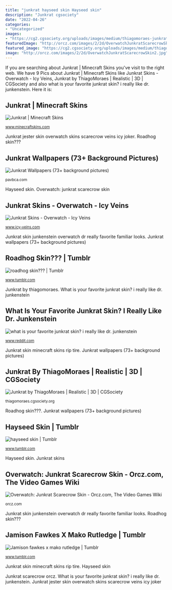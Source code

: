 ```yaml
---
title: "junkrat hayseed skin Hayseed skin"
description: "Junkrat cgsociety"
date: "2022-04-26"
categories:
- "Uncategorized"
images:
- "https://cg2.cgsociety.org/uploads/images/medium/thiagomoraes-junkrat-1-3ce0f86e-kcug.jpg"
featuredImage: "http://orcz.com/images/2/2d/OverwatchJunkratScarecrowSkin2.jpg"
featured_image: "https://cg2.cgsociety.org/uploads/images/medium/thiagomoraes-junkrat-1-3ce0f86e-kcug.jpg"
image: "http://orcz.com/images/2/2d/OverwatchJunkratScarecrowSkin2.jpg"
---
```


If you are searching about Junkrat | Minecraft Skins you've visit to the right web. We have 9 Pics about Junkrat | Minecraft Skins like Junkrat Skins - Overwatch - Icy Veins, Junkrat by ThiagoMoraes | Realistic | 3D | CGSociety and also what is your favorite junkrat skin? i really like dr. junkenstein. Here it is:

## Junkrat | Minecraft Skins

![Junkrat | Minecraft Skins](https://www.minecraftskins.com/uploads/preview-skins/2018/06/11/junkrat-with-rip-tire-12257758.png?v100 "Junkrat skins")

<small>www.minecraftskins.com</small>

Junkrat jester skin overwatch skins scarecrow veins icy joker. Roadhog skin???

## Junkrat Wallpapers (73+ Background Pictures)

![Junkrat Wallpapers (73+ background pictures)](http://pavbca.com/walldb/original/f/7/a/97353.jpg "Jamison fawkes x mako rutledge")

<small>pavbca.com</small>

Hayseed skin. Overwatch: junkrat scarecrow skin

## Junkrat Skins - Overwatch - Icy Veins

![Junkrat Skins - Overwatch - Icy Veins](https://static.icy-veins.com/images/overwatch/junkrat-skin-jester.jpg "Junkrat skins")

<small>www.icy-veins.com</small>

Junkrat skin junkenstein overwatch dr really favorite familiar looks. Junkrat wallpapers (73+ background pictures)

## Roadhog Skin??? | Tumblr

![roadhog skin??? | Tumblr](https://78.media.tumblr.com/3e7d846d8c398a3bdcc64192fbe6c718/tumblr_inline_oonxwpTV0J1ueaqls_540.png "Junkrat by thiagomoraes")

<small>www.tumblr.com</small>

Junkrat by thiagomoraes. What is your favorite junkrat skin? i really like dr. junkenstein

## What Is Your Favorite Junkrat Skin? I Really Like Dr. Junkenstein

![what is your favorite junkrat skin? i really like dr. junkenstein](https://i.redd.it/40pcoqeb4j011.jpg "Jamison fawkes x mako rutledge")

<small>www.reddit.com</small>

Junkrat skin minecraft skins rip tire. Junkrat wallpapers (73+ background pictures)

## Junkrat By ThiagoMoraes | Realistic | 3D | CGSociety

![Junkrat by ThiagoMoraes | Realistic | 3D | CGSociety](https://cg2.cgsociety.org/uploads/images/medium/thiagomoraes-junkrat-1-3ce0f86e-kcug.jpg "Roadhog skin???")

<small>thiagomoraes.cgsociety.org</small>

Roadhog skin???. Junkrat wallpapers (73+ background pictures)

## Hayseed Skin | Tumblr

![hayseed skin | Tumblr](https://64.media.tumblr.com/27a9f16f77f8b83b8864407bbb495bd4/tumblr_oxoue8ill61t4m8qpo1_500.jpg "Jamison fawkes x mako rutledge")

<small>www.tumblr.com</small>

Hayseed skin. Junkrat skins

## Overwatch: Junkrat Scarecrow Skin - Orcz.com, The Video Games Wiki

![Overwatch: Junkrat Scarecrow Skin - Orcz.com, The Video Games Wiki](http://orcz.com/images/2/2d/OverwatchJunkratScarecrowSkin2.jpg "Skin roadhog tf2")

<small>orcz.com</small>

Junkrat skin junkenstein overwatch dr really favorite familiar looks. Roadhog skin???

## Jamison Fawkes X Mako Rutledge | Tumblr

![Jamison fawkes x mako rutledge | Tumblr](https://64.media.tumblr.com/68b67e5e618beeed7723fc82aa894d15/tumblr_p3lahzJZPt1vq87cho3_500.png "Skin roadhog tf2")

<small>www.tumblr.com</small>

Junkrat skin minecraft skins rip tire. Hayseed skin

Junkrat scarecrow orcz. What is your favorite junkrat skin? i really like dr. junkenstein. Junkrat jester skin overwatch skins scarecrow veins icy joker

